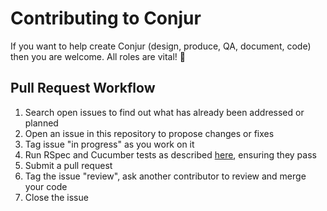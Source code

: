 # Contributing to Conjur

If you want to help create Conjur (design, produce, QA, document,
code) then you are welcome. All roles are vital! :pray:

## Pull Request Workflow

1. Search open issues to find out what has already been addressed or planned
2. Open an issue in this repository to propose changes or fixes
3. Tag issue "in progress" as you work on it
4. Run RSpec and Cucumber tests as described [here](README.md#tests), ensuring they pass
5. Submit a pull request
6. Tag the issue "review", ask another contributor to review and merge your code
7. Close the issue
